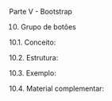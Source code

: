 Parte V - Bootstrap

10. Grupo de botões

10.1. Conceito:

10.2. Estrutura:

10.3. Exemplo:

10.4. Material complementar:
